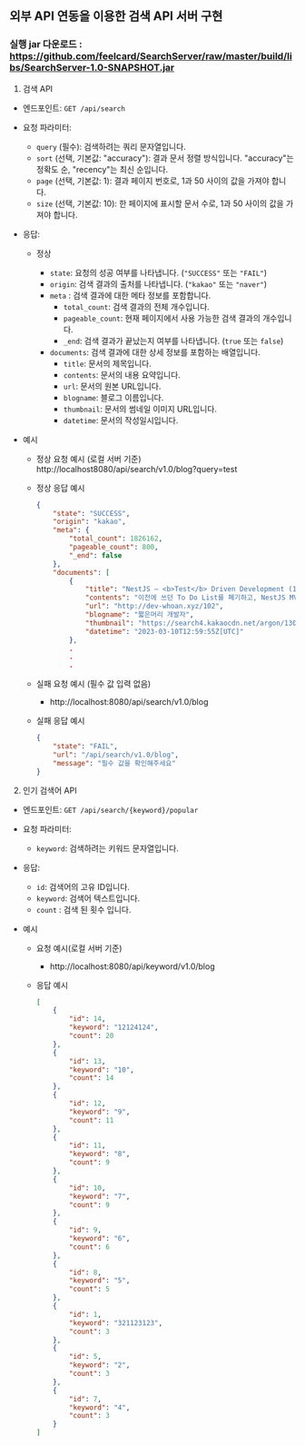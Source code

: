 ## 외부 API 연동을 이용한 검색 API 서버 구현

### 실행 jar 다운로드 : https://github.com/feelcard/SearchServer/raw/master/build/libs/SearchServer-1.0-SNAPSHOT.jar

1. 검색 API

- 엔드포인트: `GET /api/search`

- 요청 파라미터:

  - `query` (필수): 검색하려는 쿼리 문자열입니다.
  - `sort` (선택, 기본값: "accuracy"): 결과 문서 정렬 방식입니다. "accuracy"는 정확도 순, "recency"는 최신 순입니다.
  - `page` (선택, 기본값: 1): 결과 페이지 번호로, 1과 50 사이의 값을 가져야 합니다.
  - `size` (선택, 기본값: 10): 한 페이지에 표시할 문서 수로, 1과 50 사이의 값을 가져야 합니다.

- 응답:

  - 정상

    - `state`: 요청의 성공 여부를 나타냅니다. (`"SUCCESS"` 또는 `"FAIL"`)
    - `origin`: 검색 결과의 출처를 나타냅니다. (`"kakao"` 또는 `"naver"`)
    - `meta` : 검색 결과에 대한 메타 정보를 포함합니다.
      - `total_count`: 검색 결과의 전체 개수입니다.
      - `pageable_count`: 현재 페이지에서 사용 가능한 검색 결과의 개수입니다.
      - `_end`: 검색 결과가 끝났는지 여부를 나타냅니다. (`true` 또는 `false`)
    - `documents`: 검색 결과에 대한 상세 정보를 포함하는 배열입니다.
      - `title`: 문서의 제목입니다.
      - `contents`: 문서의 내용 요약입니다.
      - `url`: 문서의 원본 URL입니다.
      - `blogname`: 블로그 이름입니다.
      - `thumbnail`: 문서의 썸네일 이미지 URL입니다.
      - `datetime`: 문서의 작성일시입니다.

    

- 예시

  - 정상 요청 예시 (로컬 서버 기준)
    http://localhost8080/api/search/v1.0/blog?query=test

  - 정상 응답 예시

    ```json
    {
        "state": "SUCCESS",
        "origin": "kakao",
        "meta": {
            "total_count": 1826162,
            "pageable_count": 800,
            "_end": false
        },
        "documents": [
            {
                "title": "NestJS — <b>Test</b> Driven Development (1)",
                "contents": "이전에 쓰던 To Do List를 폐기하고, NestJS MVC 환경에서 TDD를 수행하는 법을 작성하려 한다. 크게 Unit <b>Test</b>와 Integration <b>Test</b>로 나누어서 연재할 예정이다. 간략한 MVC 흔히 서비스의 프론트엔드에서 발생하는 요청을 처리하기 위해 우리는 백엔드의 시스템을 MVC 디자인 패턴을 이용해 설계하곤 한다. MVC 패턴을...",
                "url": "http://dev-whoan.xyz/102",
                "blogname": "짧은머리 개발자",
                "thumbnail": "https://search4.kakaocdn.net/argon/130x130_85_c/L9EJ0FzI9iO",
                "datetime": "2023-03-10T12:59:55Z[UTC]"
            },
            .
            .
            .
    ```

    

  - 실패 요청 예시 (필수 값 입력 없음)

    - http://localhost:8080/api/search/v1.0/blog

  - 실패 응답 예시

    ```json
    {
        "state": "FAIL",
        "url": "/api/search/v1.0/blog",
        "message": "필수 값을 확인해주세요"
    }
    ```

    



2. 인기 검색어 API

- 엔드포인트: `GET /api/search/{keyword}/popular`

- 요청 파라미터:
  
  - `keyword`: 검색하려는 키워드 문자열입니다.
  
- 응답:
  
  - `id`: 검색어의 고유 ID입니다.
  - `keyword`: 검색어 텍스트입니다.
  - `count` : 검색 된 횟수 입니다.
  
- 예시

  - 요청 예시(로컬 서버 기준)

    - http://localhost:8080/api/keyword/v1.0/blog

  - 응답 예시

    ```json
    [
        {
            "id": 14,
            "keyword": "12124124",
            "count": 20
        },
        {
            "id": 13,
            "keyword": "10",
            "count": 14
        },
        {
            "id": 12,
            "keyword": "9",
            "count": 11
        },
        {
            "id": 11,
            "keyword": "8",
            "count": 9
        },
        {
            "id": 10,
            "keyword": "7",
            "count": 9
        },
        {
            "id": 9,
            "keyword": "6",
            "count": 6
        },
        {
            "id": 8,
            "keyword": "5",
            "count": 5
        },
        {
            "id": 1,
            "keyword": "321123123",
            "count": 3
        },
        {
            "id": 5,
            "keyword": "2",
            "count": 3
        },
        {
            "id": 7,
            "keyword": "4",
            "count": 3
        }
    ]
    ```

    



